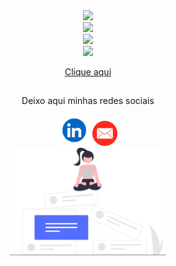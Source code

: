 <!--<div align="center">
  <img src="https://cdn.discordapp.com/attachments/1407833711017332929/1407841831659634688/Apresentacao_pessoal_para_vaga_de_trabalho_corporativo_azul_5.png?ex=68a79261&is=68a640e1&hm=62a159f3ecaf9b6a964902ac54c4e26934dda1342a853d5ca8dec52bc59a811c&" width="250px" height="300px"/>

  
</div> -->


<div align="center">
  <img src="https://cdn.discordapp.com/attachments/1407833711017332929/1407844621169463316/Apresentacao_pessoal_para_vaga_de_trabalho_corporativo_azul_9.png?ex=68a794fa&is=68a6437a&hm=d6eb1d57991e91d26faae78aaec16554f350e5fbb70edc32b9725047afdf69b7&"  width="550px"/> <br>
  <img src="https://cdn.discordapp.com/attachments/1407833711017332929/1407843337188282378/Apresentacao_pessoal_para_vaga_de_trabalho_corporativo_azul_7.png?ex=68a793c8&is=68a64248&hm=3d14d95be8ac4a52b6781d8729bf62b4718fe3a1992a23c13ed8b095982e4cb1&"  width="450px"/> <br>
  <img src="https://cdn.discordapp.com/attachments/1407833711017332929/1407846008137846964/Apresentacao_pessoal_para_vaga_de_trabalho_corporativo_azul_10.png?ex=68a79644&is=68a644c4&hm=b64576ece2d6c5c373f0736f0d8f9f5b6033d8807cb292c7250ff78c26e7102c&"  width="450px"/> <br>
  <img src="https://cdn.discordapp.com/attachments/1407833711017332929/1407846642882973867/Apresentacao_pessoal_para_vaga_de_trabalho_corporativo_azul_11.png?ex=68a796dc&is=68a6455c&hm=83c4c22e997584bba4934623dc840ce8aa07c627ef0855c29b9b18e3b504d1c2&"  width="450px"/> 
  <p><a href="https://drive.google.com/file/d/1l0z4Z5NAkhFs1cluG71TFCGhhjjkS5Mn/view?usp=sharing">Clique aqui</a></p>
<!--   <p>Possuo experiências em algumas tecnologias, tais como:</p>
  <img align="" height="30" width="40" src="https://raw.githubusercontent.com/devicons/devicon/master/icons/javascript/javascript-original.svg">
  <img align="" height="30" width="40" src="https://raw.githubusercontent.com/devicons/devicon/master/icons/java/java-original.svg">
  <img align="" height="30" width="40" src="https://raw.githubusercontent.com/devicons/devicon/master/icons/python/python-original.svg"> -->
</div>


 <!--
<div align="center">
  <h2>📌 Tecnologias e Conhecimentos</h2>
<table>
  <tr>
    <th>Tecnologia</th>
    <th>Frameworks/Bibliotecas</th>
    <th>Banco de Dados</th>
    <th>Conhecimento</th>
  </tr>
  <tr>
    <td><strong><a href="https://github.com/stars/satoosan/lists/python-projects">Python</a></strong></td>
    <td>Flask, Django, FastAPI</td>
    <td>MySQL, PostgreSQL, MongoDB</td>
    <td>🟠 Intermediário</td>
  </tr>
  <tr>
    <td><strong><a href="https://github.com/stars/satoosan/lists/c-plus-plus-projects">C++</a></strong></td>
    <td>Qt, SDL</td>
    <td>MySQL, SQLite</td>
    <td>🔴 Iniciante</td>
  </tr>
  <tr>
    <td><strong><a href="https://github.com/stars/satoosan/lists/java-projects">Java</a></strong></td>
    <td>Spring Boot, JavaFX</td>
    <td>MySQL, PostgreSQL e MongoDB</td>
    <td>🟠 Intermediário</td>
  </tr>
  <tr>
    <td><strong><a href="https://github.com/stars/satoosan/lists/c-projects">C</a></strong></td>
    <td>SDL, ncurses</td>
    <td>SQLite</td>
    <td>🔴 Iniciante</td>
  </tr>
  <tr>
    <td><strong><a href="https://github.com/stars/satoosan/lists/c-sharp-projects">C#</a></strong></td>
    <td>.NET Core, ASP.NET, Unity</td>
    <td>SQL Server, SQLite</td>
    <td>🔴 Iniciante</td>
  </tr>
  <tr>
    <td><strong><a href="https://github.com/stars/satoosan/lists/javascript-projects">JavaScript</a></strong></td>
    <td>React, Vue.js, Angular, Node.js</td>
    <td>Firebase, MongoDB, PostgreSQL</td>
    <td>🟠 Intermediário</td>
  </tr>
  <tr>
    <td><strong><a href="https://github.com/stars/satoosan/lists/sql-projects">SQL</a></strong></td>
    <td>-</td>
    <td>MySQL, PostgreSQL, SQL Server, Oracle</td>
    <td>🟠 Intermediário</td>
  </tr>
  <tr>
    <td><strong><a href="https://github.com/stars/satoosan/lists/go-projects">Go</a></strong></td>
    <td>Gin, Gorilla WebSocket</td>
    <td>PostgreSQL, MySQL</td>
    <td>🔴 Iniciante</td>
  </tr>
  <tr>
    <td><strong><a href="https://github.com/stars/satoosan/lists/delphi-projects">Delphi/Object Pascal</a></strong></td>
    <td>FireMonkey, VCL</td>
    <td>MySQL, PostgreSQL</td>
    <td>🔴 Iniciante</td>
  </tr>
  <tr>
    <td><strong><a href="https://github.com/stars/satoosan/lists/visual-basics">Visual Basic</a></strong></td>
    <td>.NET Framework, Windows Forms</td>
    <td>SQL Server, SQLite</td>
    <td>🔴 Iniciante</td>
  </tr>
</table>
</div>-->
<!-- Classificação simplificada: Iniciante (🔴), Intermediário (🟠) e Avançado (🟢). -->

##

  

<div align="center">
  <p>Deixo aqui minhas redes sociais</p>
    <div align="center">
      <a href="https://www.linkedin.com/in/guisato565/"><img src="https://github.com/satoosan/satoosan/blob/main/assets/icon/linedin_icon.png"  width="50px" align=""/></a>
      <a href="mailto:guilhermesskimura@gmail.com"><img src="https://github.com/satoosan/satoosan/blob/main/assets/icon/email_icon.png"  width="40px" align=""/></a>
    </div>
  <img src="https://github.com/satoosan/satoosan/blob/main/assets/social.svg"  width="250px" align="center"/> 
</div>



<!-- <img src="https://github.com/satoosan/satoosan/blob/main/assets/main_welcome.svg" /> -->
